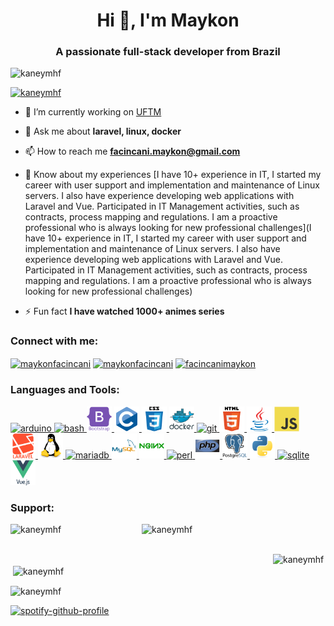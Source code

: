 <h1 align="center">Hi 👋, I'm Maykon</h1>
<h3 align="center">A passionate full-stack developer from Brazil</h3>

<p align="left"> <img src="https://komarev.com/ghpvc/?username=kaneymhf&label=Profile%20views&color=0e75b6&style=flat" alt="kaneymhf" /> </p>

<p align="left"> <a href="https://github.com/ryo-ma/github-profile-trophy"><img src="https://github-profile-trophy.vercel.app/?username=kaneymhf" alt="kaneymhf" /></a> </p>

- 🔭 I’m currently working on [UFTM](http://uftm.edu.br/)

- 💬 Ask me about **laravel, linux, docker**

- 📫 How to reach me **facincani.maykon@gmail.com**

- 📄 Know about my experiences [I have 10+ experience in IT, I started my career with user support and implementation and maintenance of Linux servers. I also have experience developing web applications with Laravel and Vue. Participated in IT Management activities, such as contracts, process mapping and regulations. I am a proactive professional who is always looking for new professional challenges](I have 10+ experience in IT, I started my career with user support and implementation and maintenance of Linux servers. I also have experience developing web applications with Laravel and Vue. Participated in IT Management activities, such as contracts, process mapping and regulations. I am a proactive professional who is always looking for new professional challenges)

- ⚡ Fun fact **I have watched 1000+ animes series**

<h3 align="left">Connect with me:</h3>
<p align="left">
<a href="https://twitter.com/maykonfacincani" target="blank"><img align="center" src="https://raw.githubusercontent.com/rahuldkjain/github-profile-readme-generator/master/src/images/icons/Social/twitter.svg" alt="maykonfacincani" height="30" width="40" /></a>
<a href="https://linkedin.com/in/maykonfacincani" target="blank"><img align="center" src="https://raw.githubusercontent.com/rahuldkjain/github-profile-readme-generator/master/src/images/icons/Social/linked-in-alt.svg" alt="maykonfacincani" height="30" width="40" /></a>
<a href="https://instagram.com/facincanimaykon" target="blank"><img align="center" src="https://raw.githubusercontent.com/rahuldkjain/github-profile-readme-generator/master/src/images/icons/Social/instagram.svg" alt="facincanimaykon" height="30" width="40" /></a>
</p>

<h3 align="left">Languages and Tools:</h3>
<p align="left"> <a href="https://www.arduino.cc/" target="_blank" rel="noreferrer"> <img src="https://cdn.worldvectorlogo.com/logos/arduino-1.svg" alt="arduino" width="40" height="40"/> </a> <a href="https://www.gnu.org/software/bash/" target="_blank" rel="noreferrer"> <img src="https://www.vectorlogo.zone/logos/gnu_bash/gnu_bash-icon.svg" alt="bash" width="40" height="40"/> </a> <a href="https://getbootstrap.com" target="_blank" rel="noreferrer"> <img src="https://raw.githubusercontent.com/devicons/devicon/master/icons/bootstrap/bootstrap-plain-wordmark.svg" alt="bootstrap" width="40" height="40"/> </a> <a href="https://www.cprogramming.com/" target="_blank" rel="noreferrer"> <img src="https://raw.githubusercontent.com/devicons/devicon/master/icons/c/c-original.svg" alt="c" width="40" height="40"/> </a> <a href="https://www.w3schools.com/css/" target="_blank" rel="noreferrer"> <img src="https://raw.githubusercontent.com/devicons/devicon/master/icons/css3/css3-original-wordmark.svg" alt="css3" width="40" height="40"/> </a> <a href="https://www.docker.com/" target="_blank" rel="noreferrer"> <img src="https://raw.githubusercontent.com/devicons/devicon/master/icons/docker/docker-original-wordmark.svg" alt="docker" width="40" height="40"/> </a> <a href="https://git-scm.com/" target="_blank" rel="noreferrer"> <img src="https://www.vectorlogo.zone/logos/git-scm/git-scm-icon.svg" alt="git" width="40" height="40"/> </a> <a href="https://www.w3.org/html/" target="_blank" rel="noreferrer"> <img src="https://raw.githubusercontent.com/devicons/devicon/master/icons/html5/html5-original-wordmark.svg" alt="html5" width="40" height="40"/> </a> <a href="https://www.java.com" target="_blank" rel="noreferrer"> <img src="https://raw.githubusercontent.com/devicons/devicon/master/icons/java/java-original.svg" alt="java" width="40" height="40"/> </a> <a href="https://developer.mozilla.org/en-US/docs/Web/JavaScript" target="_blank" rel="noreferrer"> <img src="https://raw.githubusercontent.com/devicons/devicon/master/icons/javascript/javascript-original.svg" alt="javascript" width="40" height="40"/> </a> <a href="https://laravel.com/" target="_blank" rel="noreferrer"> <img src="https://raw.githubusercontent.com/devicons/devicon/master/icons/laravel/laravel-plain-wordmark.svg" alt="laravel" width="40" height="40"/> </a> <a href="https://www.linux.org/" target="_blank" rel="noreferrer"> <img src="https://raw.githubusercontent.com/devicons/devicon/master/icons/linux/linux-original.svg" alt="linux" width="40" height="40"/> </a> <a href="https://mariadb.org/" target="_blank" rel="noreferrer"> <img src="https://www.vectorlogo.zone/logos/mariadb/mariadb-icon.svg" alt="mariadb" width="40" height="40"/> </a> <a href="https://www.mysql.com/" target="_blank" rel="noreferrer"> <img src="https://raw.githubusercontent.com/devicons/devicon/master/icons/mysql/mysql-original-wordmark.svg" alt="mysql" width="40" height="40"/> </a> <a href="https://www.nginx.com" target="_blank" rel="noreferrer"> <img src="https://raw.githubusercontent.com/devicons/devicon/master/icons/nginx/nginx-original.svg" alt="nginx" width="40" height="40"/> </a> <a href="https://www.perl.org/" target="_blank" rel="noreferrer"> <img src="https://api.iconify.design/logos-perl.svg" alt="perl" width="40" height="40"/> </a> <a href="https://www.php.net" target="_blank" rel="noreferrer"> <img src="https://raw.githubusercontent.com/devicons/devicon/master/icons/php/php-original.svg" alt="php" width="40" height="40"/> </a> <a href="https://www.postgresql.org" target="_blank" rel="noreferrer"> <img src="https://raw.githubusercontent.com/devicons/devicon/master/icons/postgresql/postgresql-original-wordmark.svg" alt="postgresql" width="40" height="40"/> </a> <a href="https://www.python.org" target="_blank" rel="noreferrer"> <img src="https://raw.githubusercontent.com/devicons/devicon/master/icons/python/python-original.svg" alt="python" width="40" height="40"/> </a> <a href="https://www.sqlite.org/" target="_blank" rel="noreferrer"> <img src="https://www.vectorlogo.zone/logos/sqlite/sqlite-icon.svg" alt="sqlite" width="40" height="40"/> </a> <a href="https://vuejs.org/" target="_blank" rel="noreferrer"> <img src="https://raw.githubusercontent.com/devicons/devicon/master/icons/vuejs/vuejs-original-wordmark.svg" alt="vuejs" width="40" height="40"/> </a> </p>

<h3 align="left">Support:</h3>
<p><a href="https://www.buymeacoffee.com/kaneymhf"> <img align="left" src="https://cdn.buymeacoffee.com/buttons/v2/default-yellow.png" height="50" width="210" alt="kaneymhf" /></a><a href="https://ko-fi.com/kaneymhf"> <img align="left" src="https://cdn.ko-fi.com/cdn/kofi3.png?v=3" height="50" width="210" alt="kaneymhf" /></a></p><br><br>

<p><img align="left" src="https://github-readme-stats.vercel.app/api/top-langs?username=kaneymhf&show_icons=true&locale=en&layout=compact" alt="kaneymhf" /></p>

<p>&nbsp;<img align="center" src="https://github-readme-stats.vercel.app/api?username=kaneymhf&show_icons=true&locale=en" alt="kaneymhf" /></p>

<p><img align="center" src="https://github-readme-streak-stats.herokuapp.com/?user=kaneymhf&" alt="kaneymhf" /></p>

[![spotify-github-profile](https://spotify-github-profile.vercel.app/api/view?uid=12177334476&cover_image=true&theme=default&bar_color=53b14f&bar_color_cover=false)](https://github.com/kittinan/spotify-github-profile)
